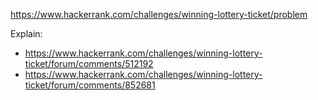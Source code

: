 https://www.hackerrank.com/challenges/winning-lottery-ticket/problem

Explain:
- https://www.hackerrank.com/challenges/winning-lottery-ticket/forum/comments/512192
- https://www.hackerrank.com/challenges/winning-lottery-ticket/forum/comments/852681
